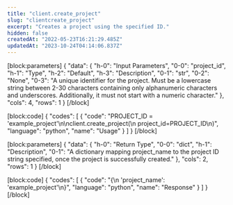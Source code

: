 ```yaml
---
title: "client.create_project"
slug: "clientcreate_project"
excerpt: "Creates a project using the specified ID."
hidden: false
createdAt: "2022-05-23T16:21:29.485Z"
updatedAt: "2023-10-24T04:14:06.837Z"
---
```

[block:parameters]
{
  "data": {
    "h-0": "Input Parameters",
    "0-0": "project_id",
    "h-1": "Type",
    "h-2": "Default",
    "h-3": "Description",
    "0-1": "str",
    "0-2": "None",
    "0-3": "A unique identifier for the project. Must be a lowercase string between 2-30 characters containing only alphanumeric characters and underscores. Additionally, it must not start with a numeric character."
  },
  "cols": 4,
  "rows": 1
}
[/block]

[block:code]
{
  "codes": [
    {
      "code": "PROJECT_ID = 'example_project'\n\nclient.create_project(\n    project_id=PROJECT_ID\n)",
      "language": "python",
      "name": "Usage"
    }
  ]
}
[/block]

[block:parameters]
{
  "data": {
    "h-0": "Return Type",
    "0-0": "dict",
    "h-1": "Description",
    "0-1": "A dictionary mapping project_name to the project ID string specified, once the project is successfully created."
  },
  "cols": 2,
  "rows": 1
}
[/block]

[block:code]
{
  "codes": [
    {
      "code": "{\n    'project_name': 'example_project'\n}",
      "language": "python",
      "name": "Response"
    }
  ]
}
[/block]
